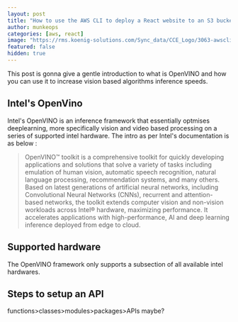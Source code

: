 ```yaml
---
layout: post
title: "How to use the AWS CLI to deploy a React website to an S3 bucket?"
author: munkeops
categories: [aws, react]
image: "https://rms.koenig-solutions.com/Sync_data/CCE_Logo/3063-awscli.jpgL.jpg"
featured: false
hidden: true
---
```




This post is gonna give a gentle introduction to what is OpenVINO and how you can use it to increase vision based algorithms inference speeds. 



## Intel's OpenVino

Intel's OpenVINO is an inference framework that essentially optmises deeplearning, more specifically vision and video based processing on a series of supported intel hardware. The intro as per Intel's documentation is as below :

>OpenVINO™ toolkit is a comprehensive toolkit for quickly developing applications and solutions that solve a variety of tasks including emulation of human vision, automatic speech recognition, natural language processing, recommendation systems, and many others. Based on latest generations of artificial neural networks, including Convolutional Neural Networks (CNNs), recurrent and attention-based networks, the toolkit extends computer vision and non-vision workloads across Intel® hardware, maximizing performance. It accelerates applications with high-performance, AI and deep learning inference deployed from edge to cloud.

## Supported hardware

The OpenVINO framework only supports a subsection of all available intel hardwares.

## Steps to setup an API

functions>classes>modules>packages>APIs maybe?
